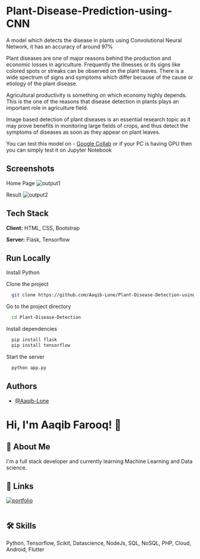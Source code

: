 # Plant-Disease-Prediction-using-CNN
A model which detects the disease in plants using Convolutional Neural Network, it has an accuracy of around 97%


Plant diseases are one of major reasons behind the production and economic losses in agriculture. 
Frequently the illnesses or its signs like colored spots or streaks can be observed on the plant leaves.
There is a wide spectrum of signs and symptoms which differ because of the cause or etiology of the plant disease.

Agricultural productivity is something on which economy highly depends. 
This is the one of the reasons that disease detection in plants plays an important role in agriculture field. 

Image based detection of plant diseases is an essential research topic as it may prove benefits in monitoring large fields of crops, and thus detect the symptoms of diseases as soon as they appear on plant leaves.

You can test this model on - [Google Collab](https://colab.research.google.com/) or if your PC is having GPU then you can simply test it on Jupyter Notebook


## Screenshots

Home Page
![output1](https://user-images.githubusercontent.com/78130964/167244940-90f492c3-afa3-4166-8f69-b96789238a32.png)

Result
![output2](https://user-images.githubusercontent.com/78130964/167244958-fb800f61-fd35-4350-bdb8-abe913709bf4.png)



## Tech Stack

**Client:** HTML, CSS, Bootstrap

**Server:** Flask, Tensorflow


## Run Locally

Install Python

Clone the project

```bash
  git clone https://github.com/Aaqib-Lone/Plant-Disease-Detection-using-CNN.git
```

Go to the project directory


```bash
  cd Plant-Disease-Detection
```

Install dependencies

```bash
  pip install flask
  pip install tensorflow
```


Start the server

```bash
  python app.py
```


## Authors

- [@Aaqib-Lone](https://github.com/Aaqib-Lone)


# Hi, I'm Aaqib Farooq! 👋


## 🚀 About Me
I'm a full stack developer and currently learning Machine Learning and Data science.
## 🔗 Links
[![portfolio](https://im-aaqib.netlify.app/assets/img/Aaqibnew.jpg)](https://im-aaqib.netlify.app/)

[![linkedin](data:image/gif;base64,R0lGODlhAQABAIAAAAAAAP///yH5BAEAAAAALAAAAAABAAEAAAIBRAA7)](https://www.linkedin.com/in/aaqib-farooq-824ab9228//)


## 🛠 Skills
Python, Tensorflow, Scikit, Datascience, NodeJs, SQL, NoSQL, PHP, Cloud, Android, Flutter
